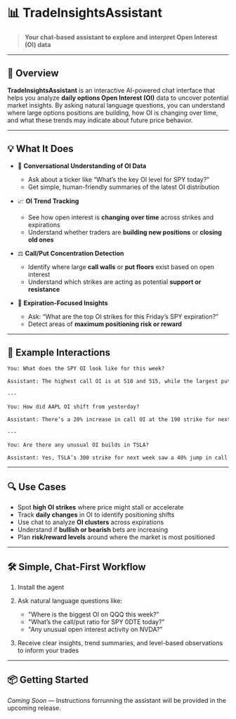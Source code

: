 # 📊 TradeInsightsAssistant

> **Your chat-based assistant to explore and interpret Open Interest (OI) data**

---

## 🎯 Overview

**TradeInsightsAssistant** is an interactive AI-powered chat interface that helps you analyze **daily options Open Interest (OI)** data to uncover potential market insights. By asking natural language questions, you can understand where large options positions are building, how OI is changing over time, and what these trends may indicate about future price behavior.

---

## 💡 What It Does

* 🧠 **Conversational Understanding of OI Data**

  * Ask about a ticker like “What’s the key OI level for SPY today?”
  * Get simple, human-friendly summaries of the latest OI distribution

* 📈 **OI Trend Tracking**

  * See how open interest is **changing over time** across strikes and expirations
  * Understand whether traders are **building new positions** or **closing old ones**

* ⚖️ **Call/Put Concentration Detection**

  * Identify where large **call walls** or **put floors** exist based on open interest
  * Understand which strikes are acting as potential **support or resistance**

* 📅 **Expiration-Focused Insights**

  * Ask: “What are the top OI strikes for this Friday’s SPY expiration?”
  * Detect areas of **maximum positioning risk or reward**

---

## 💬 Example Interactions

```txt
You: What does the SPY OI look like for this week?

Assistant: The highest call OI is at 510 and 515, while the largest put OI is at 500. There’s growing OI at 505 on both sides, suggesting it could act as a magnet level.

---

You: How did AAPL OI shift from yesterday?

Assistant: There’s a 20% increase in call OI at the 190 strike for next Friday’s expiration. Put OI is unchanged, suggesting a slight bullish skew in positioning.

---

You: Are there any unusual OI builds in TSLA?

Assistant: Yes, TSLA’s 300 strike for next week saw a 40% jump in call OI today — the highest increase across all strikes. Worth watching for directional follow-through.
```

---

## 🔍 Use Cases

* Spot **high OI strikes** where price might stall or accelerate
* Track **daily changes** in OI to identify positioning shifts
* Use chat to analyze **OI clusters** across expirations
* Understand if **bullish or bearish** bets are increasing
* Plan **risk/reward levels** around where the market is most positioned

---

## 🛠️ Simple, Chat-First Workflow

1. Install the agent 

2. Ask natural language questions like:

   * "Where is the biggest OI on QQQ this week?"
   * "What’s the call/put ratio for SPY 0DTE today?"
   * "Any unusual open interest activity on NVDA?"

3. Receive clear insights, trend summaries, and level-based observations to inform your trades

---


## 📦 Getting Started

*Coming Soon* — Instructions forrunning the assistant will be provided in the upcoming release.
